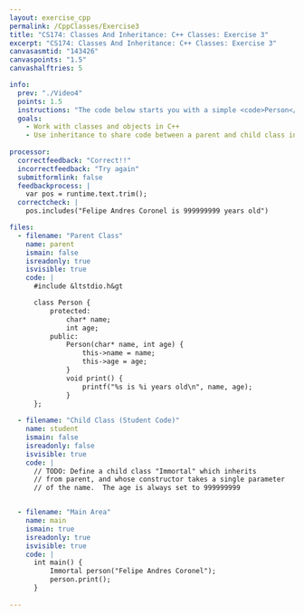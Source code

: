 ```yaml
---
layout: exercise_cpp
permalink: /CppClasses/Exercise3
title: "CS174: Classes And Inheritance: C++ Classes: Exercise 3"
excerpt: "CS174: Classes And Inheritance: C++ Classes: Exercise 3"
canvasasmtid: "143426"
canvaspoints: "1.5"
canvashalftries: 5

info:
  prev: "./Video4"
  points: 1.5
  instructions: "The code below starts you with a simple <code>Person</code> class.  Define a child class <code>Immortal</code> which inherits from parent, and whose constructor takes a single parameter of the name.  The age should always set to 999999999 when invoking the parent constructor."
  goals:
    - Work with classes and objects in C++
    - Use inheritance to share code between a parent and child class in C++
    
processor:  
  correctfeedback: "Correct!!" 
  incorrectfeedback: "Try again"
  submitformlink: false
  feedbackprocess: | 
    var pos = runtime.text.trim();
  correctcheck: |
    pos.includes("Felipe Andres Coronel is 999999999 years old")

files:
  - filename: "Parent Class"
    name: parent
    ismain: false
    isreadonly: true
    isvisible: true
    code: | 
      #include &ltstdio.h&gt

      class Person {
          protected:
              char* name;
              int age;
          public:
              Person(char* name, int age) {
                  this->name = name;
                  this->age = age;
              }
              void print() {
                  printf("%s is %i years old\n", name, age);
              }  
      };
    
  - filename: "Child Class (Student Code)"
    name: student
    ismain: false
    isreadonly: false
    isvisible: true
    code: | 
      // TODO: Define a child class "Immortal" which inherits
      // from parent, and whose constructor takes a single parameter
      // of the name.  The age is always set to 999999999


  - filename: "Main Area"
    name: main
    ismain: true
    isreadonly: true
    isvisible: true
    code: | 
      int main() {
          Immortal person("Felipe Andres Coronel");
          person.print();
      }
        
---
```

